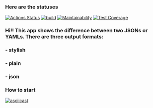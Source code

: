 ### Here are the statuses
[![Actions Status](https://github.com/santi15355/java-project-lvl2/workflows/hexlet-check/badge.svg)](https://github.com/santi15355/java-project-lvl2/actions)
[![build](https://github.com/santi15355/json-diff-builder/actions/workflows/build.yml/badge.svg)](https://github.com/santi15355/json-diff-builder/actions/workflows/build.yml)
[![Maintainability](https://api.codeclimate.com/v1/badges/d3e14a766be7889600c3/maintainability)](https://codeclimate.com/github/santi15355/java-project-lvl2/maintainability)
[![Test Coverage](https://api.codeclimate.com/v1/badges/d3e14a766be7889600c3/test_coverage)](https://codeclimate.com/github/santi15355/java-project-lvl2/test_coverage)

### Hi!! This app shows the difference between two JSONs or YAMLs. There are three output formats:
### - stylish
### - plain
### - json

### How to start

[![asciicast](https://asciinema.org/a/tyuLnty8NhOTZaeOC3KRBLtQA.svg)](https://asciinema.org/a/tyuLnty8NhOTZaeOC3KRBLtQA)
